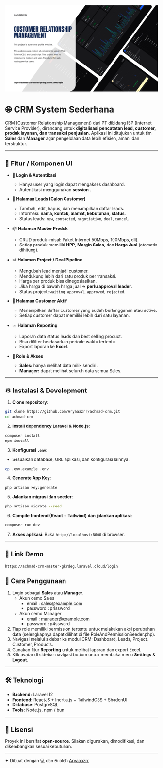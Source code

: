 ![Preview](./public/img/preview.png)

# 🌐 CRM System Sederhana

CRM (Customer Relationship Management) dari PT dibidang ISP (Internet Service Provider), dirancang untuk **digitalisasi pencatatan lead, customer, produk layanan, dan transaksi penjualan**.
Aplikasi ini ditujukan untuk tim **Sales** dan **Manager** agar pengelolaan data lebih efisien, aman, dan terstruktur.

---

## 📌 Fitur / Komponen UI

- 🔑 **Login & Autentikasi**  
  - Hanya user yang login dapat mengakses dashboard.  
  - Autentikasi menggunakan **session** .  

- 📂 **Halaman Leads (Calon Customer)**  
  - Tambah, edit, hapus, dan menampilkan daftar leads.  
  - Informasi: **nama, kontak, alamat, kebutuhan, status**.  
  - Status leads: `new`, `contacted`, `negotiation`, `deal`, `cancel`.  

- 📦 **Halaman Master Produk**  
  - CRUD produk (misal: Paket Internet 50Mbps, 100Mbps, dll).  
  - Setiap produk memiliki **HPP**, **Margin Sales**, dan **Harga Jual** (otomatis dihitung).  

- 📊 **Halaman Project / Deal Pipeline**  
  - Mengubah lead menjadi customer.  
  - Mendukung lebih dari satu produk per transaksi.  
  - Harga per produk bisa dinegosiasikan.  
  - Jika harga di bawah harga jual → **perlu approval leader**.  
  - Status project: `waiting approval`, `approved`, `rejected`.  

- 👥 **Halaman Customer Aktif**  
  - Menampilkan daftar customer yang sudah berlangganan atau active.  
  - Setiap customer dapat memiliki lebih dari satu layanan.  

- 📈 **Halaman Reporting**  
  - Laporan data status leads dan best selling product.  
  - Bisa difilter berdasarkan periode waktu tertentu.  
  - Export laporan ke **Excel**.  

- 🔐 **Role & Akses**  
  - **Sales:** hanya melihat data milik sendiri.  
  - **Manager:** dapat melihat seluruh data semua Sales.  

---

## ⚙️ Instalasi & Development

1. **Clone repository**:

```bash
git clone https://github.com/Aryaaazrr/achmad-crm.git
cd achmad-crm
```

2. **Install dependency Laravel & Node.js**:

```bash
composer install
npm install
```

3. **Konfigurasi `.env`**:
- Sesuaikan database, URL aplikasi, dan konfigurasi lainnya.

```bash
cp .env.example .env
```

4. **Generate App Key**:

```bash
php artisan key:generate
```

5. **Jalankan migrasi dan seeder**:

```bash
php artisan migrate --seed
```

6. **Compile frontend (React + Tailwind) dan jalankan aplikasi**:

```bash
composer run dev
```

7. **Akses aplikasi**: Buka `http://localhost:8000` di browser.

---

## 🔗 Link Demo 

 `https://achmad-crm-master-gkrdeg.laravel.cloud/login`

## 🚀 Cara Penggunaan

1. Login sebagai **Sales** atau **Manager**.
   - Akun demo Sales
     - email : sales@example.com
     - password : p4ssword
   - Akun demo Manager
     - email : manager@example.com
     - password : p4ssword
2. Tiap role memiliki permission tertentu untuk melakukan aksi perubahan data (selengkapnya dapat dilihat di file RoleAndPermissionSeeder.php).
3. Navigasi melalui sidebar ke modul CRM: Dashboard, Leads, Project, Customer, Products.
4. Gunakan fitur **Reporting** untuk melihat laporan dan export Excel.
5. Klik avatar di sidebar navigasi bottom untuk membuka menu **Settings** & **Logout**.

---

## 🛠️ Teknologi

- **Backend:** Laravel 12
- **Frontend:** ReactJS + Inertia.js + TailwindCSS + ShadcnUI
- **Database:** PostgreSQL 
- **Tools:** Node.js, npm / bun

---

## 📄 Lisensi

Proyek ini bersifat **open-source**.
Silakan digunakan, dimodifikasi, dan dikembangkan sesuai kebutuhan.

---

✦ Dibuat dengan 💻 dan ☕ oleh [Aryaaazrr](https://github.com/Aryaaazrr)
